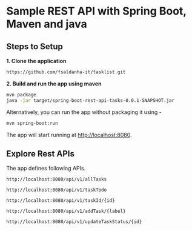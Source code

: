 # Sample REST API with Spring Boot, Maven and java

## Steps to Setup

**1. Clone the application**

```bash
https://github.com/fsaldanha-it/tasklist.git
```

**2. Build and run the app using maven**

```bash
mvn package
java -jar target/spring-boot-rest-api-tasks-0.0.1-SNAPSHOT.jar

```

Alternatively, you can run the app without packaging it using -

```bash
mvn spring-boot:run
```

The app will start running at <http://localhost:8080>.

## Explore Rest APIs

The app defines following APIs.

    http://localhost:8080/api/v1/allTasks
    
    http://localhost:8080/api/v1/taskTodo
    
    http://localhost:8080/api/v1/taskId/{id}
    
    http://localhost:8080/api/v1/addTask/{label}
    
    http://localhost:8080/api/v1/updateTaskStatus/{id}

